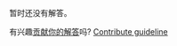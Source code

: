 
暂时还没有解答。

有兴趣[贡献你的解答](https://github.com/BFEdev/BFE.dev-solutions/blob/main/problem/create-your-own-cookie_zh.md)吗? [Contribute guideline](https://github.com/BFEdev/BFE.dev-solutions#how-to-contribute)
